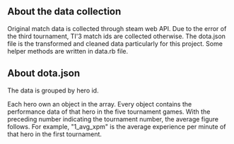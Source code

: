 ## About the data collection

Original match data is collected through steam web API. Due to the error of the third tournament, TI'3 match ids are collected otherwise. The dota.json file is the transformed and cleaned data particularly for this project. Some helper methods are written in data.rb file.

## About dota.json

The data is grouped by hero id.

Each hero own an object in the array. Every object contains the performance data of that hero in the five tournament games. With the preceding number indicating the tournament number, the average figure follows. For example, "1_avg_xpm" is the average experience per minute of that hero in the first tournament.
